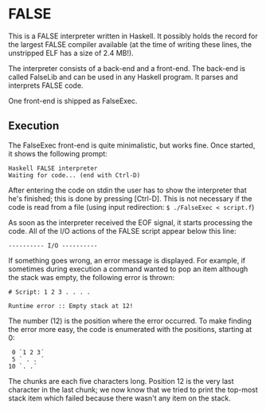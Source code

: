 # FALSE

This is a FALSE interpreter written in Haskell. It possibly holds the record for the
largest FALSE compiler available (at the time of writing these lines, the unstripped ELF
has a size of 2.4 MB!).

The interpreter consists of a back-end and a front-end. The back-end is called FalseLib
and can be used in any Haskell program. It parses and interprets FALSE code.

One front-end is shipped as FalseExec.

## Execution

The FalseExec front-end is quite minimalistic, but works fine. Once started, it shows the following prompt:

    Haskell FALSE interpreter
    Waiting for code... (end with Ctrl-D)

After entering the code on stdin the user has to show the interpreter that he's finished; this is done by pressing [Ctrl-D]. 
This is not necessary if the code is read from a file (using input redirection: `$ ./FalseExec < script.f`)

As soon as the interpreter received the EOF signal, it starts processing the code. All of the I/O actions of the FALSE
script appear below this line:

    ---------- I/O ----------

If something goes wrong, an error message is displayed. For example, if sometimes during execution
a command wanted to pop an item although the stack was empty, the following error is thrown:

    # Script: 1 2 3 . . . .

    Runtime error :: Empty stack at 12!

The number (12) is the position where the error occurred. To make finding the error more easy,
the code is enumerated with the positions, starting at 0:

     0 `1 2 3´
     5 ` . . ´
    10 `. .´

The chunks are each five characters long. Position 12 is the very last character in the last chunk; we now
know that we tried to print the top-most stack item which failed because there wasn't any item on the
stack.

